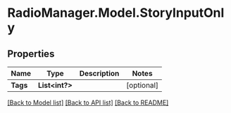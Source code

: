 # RadioManager.Model.StoryInputOnly
## Properties

Name | Type | Description | Notes
------------ | ------------- | ------------- | -------------
**Tags** | **List&lt;int?&gt;** |  | [optional] 

[[Back to Model list]](../README.md#documentation-for-models) [[Back to API list]](../README.md#documentation-for-api-endpoints) [[Back to README]](../README.md)

